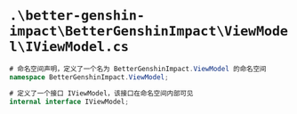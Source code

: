 # `.\better-genshin-impact\BetterGenshinImpact\ViewModel\IViewModel.cs`

```cs
# 命名空间声明，定义了一个名为 BetterGenshinImpact.ViewModel 的命名空间
namespace BetterGenshinImpact.ViewModel;

# 定义了一个接口 IViewModel，该接口在命名空间内部可见
internal interface IViewModel;
```